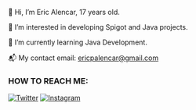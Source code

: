 👋 Hi, I’m Eric Alencar, 17 years old.

👀 I’m interested in developing Spigot and Java projects.

🌱 I’m currently learning Java Development.

📬 My contact email: ericpalencar@gmail.com

### HOW TO REACH ME:
[![Twitter](https://img.shields.io/badge/Twitter-1DA1F2?style=for-the-badge&logo=twitter&logoColor=white)](https://twitter.com/triczinho)
[![Instagram](https://img.shields.io/badge/INSTAGRAM-E1306C?style=for-the-badge&logo=instagram&logoColor=white)](https://instagram.com/eriic.alencar)
###
